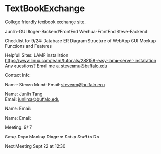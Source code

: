# TextBookExchange
College friendly textbook exchange site. 

Junlin-GUI
Roger-Backend/FrontEnd
Wenhua-FrontEnd
Steve-Backend  

Checklist for 9/24:
Database ER Diagram 
Structure of WebApp
GUI Mockup 
Functions and Features

Helpfull Sites:
LAMP installation https://www.linux.com/learn/tutorials/288158-easy-lamp-server-installation
Any questions? Email me at stevenmu@buffalo.edu

Contact Info:

Name: Steven Mundt
Email: stevenm@buffalo.edu


Name: Junlin Tang   
Email: junlinta@buffalo.edu

Name:
Email:

Name:
Email:




Meeting: 9/17

Setup Repo
Mockup Diagram
Setup Stuff to Do

Next Meeting Sept 22  at 12:30




